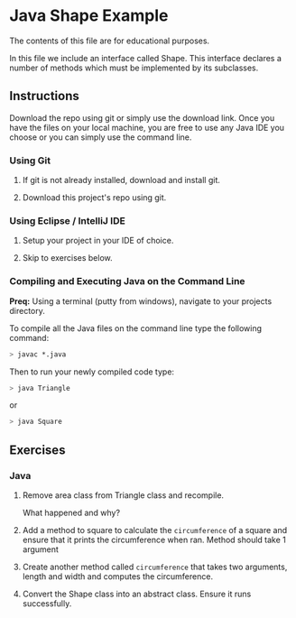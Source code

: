# Java Shape Example

The contents of this file are for educational purposes.

In this file we include an interface called Shape. This interface declares a number of methods which must be implemented by its subclasses.

## Instructions

Download the repo using git or simply use the download link. Once you have the files on your local machine, you are free to use any Java IDE you choose or you can simply use the command line.


### Using Git

1. If git is not already installed, download and install git. 

2. Download this project's repo using git.

### Using Eclipse / IntelliJ IDE

1. Setup your project in your IDE of choice.

2. Skip to exercises below.

### Compiling and Executing Java on the Command Line

**Preq:** Using a terminal (putty from windows), navigate to your projects directory.

To compile all the Java files on the command line type the following command:

```bash
> javac *.java
```

Then to run your newly compiled code type:

```bash
> java Triangle
```

or

```bash
> java Square
```

## Exercises

### Java

1. Remove area class from Triangle class and recompile.

   What happened and why?

2. Add a method to square to calculate the `circumference` of a square and ensure that it prints the circumference when ran. Method should take 1 argument

3. Create another method called `circumference` that takes two arguments, length and width and computes the circumference.

3. Convert the Shape class into an abstract class. Ensure it runs successfully.
